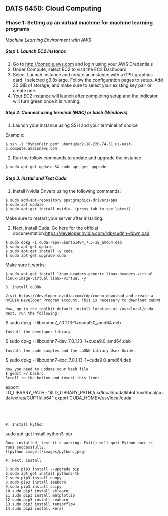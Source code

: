 ## DATS 6450: Cloud Computing
### Phase 1: Setting up an virtual machine for machine learning programs

*Machine Learning Environment with AWS*

##### Step 1. Launch EC2 Instance
1. Go to http://console.aws.com and login using your AWS Credentials
2. Under Compute, select EC2 to visit the EC2 Dashboard
3. Select Launch Instance and create an instance with a GPU graphics card. I selected g3.8xlarge. Follow the configuration pages to setup. Add 20 GiB of storage, and make sure to select your existing key pair or create one.
4. Your EC2 instance will launch after completing setup and the indicator will turn green once it is running.

##### Step 2. Connect using terminal (MAC) or bash (Windows)
1. Launch your instance using SSH and your terminal of choice

Example:
```
$ ssh -i "MyKeyPair.pem" ubuntu@ec2-18-220-74-31.us-east-2.compute.amazonaws.com
```
2. Run the follow commands to update and upgrade the instance
```
$ sudo apt-get update && sudo apt-get upgrade
```
##### Step 3. Install and Test Cuda
1. Install Nvidia Drivers using the following commands:
```
$ sudo add-apt-repository ppa:graphics-drivers/ppa
$ sudo apt update
$ sudo apt-get install nvidia- (press tab to see latest)
```
Make sure to restart your server after installing.

2. Next, install Cuda. Go here for the official documentation:https://developer.nvidia.com/rdp/cudnn-download.
```
$ sudo dpkg -i cuda-repo-ubuntu1404_7.5-18_amd64.deb
$ sudo apt-get update
$ sudo apt-get install -y cuda
$ sudo apt-get upgrade cuda
```
Make sure it works:
```
$ sudo apt-get install linux-headers-generic linux-headers-virtual linux-image-virtual linux-virtual -y

3. Install cuDNN

Visit https://developer.nvidia.com/rdp/cudnn-download and create a NVIDIA Developer Program account. This is necessary to download cuDNN.

Now, go to the toolkit default install location at /usr/local/cuda. Next, run the following:
```
$ sudo dpkg -i libcudnn7_7.0.1.13-1+cuda9.0_amd64.deb
```
Install the developer library
```
$ sudo dpkg -i libcudnn7-dev_7.0.1.13-1+cuda9.0_amd64.deb
```
Install the code samples and the cuDNN Library User Guide:
```
$ sudo dpkg -i libcudnn7-doc_7.0.1.13-1+cuda9.0_amd64.deb
```
Now you need to update your bash file
$ gedit ~/.bashrc
Scroll to the bottom and insert this line:
```
export LD_LIBRARY_PATH="$LD_LIBRARY_PATH:/usr/local/cuda/lib64:/usr/local/cuda/extras/CUPTI/lib64"
export CUDA_HOME=/usr/local/cuda
```




#. Install Python
```
sudo apt-get install python3-pip
```
Once installed, test it's working. Exit() will quit Python once it runs successfully.
![python image](/images/python.jpeg)

#. Next, install

5.sudo pip3 install --upgrade pip
6.sudo apt-get install python3-tk
7.sudo pip3 install numpy
8.sudo pip3 install seaborn
9.sudo pip3 install scipy
10.sudo pip3 install sklearn
11.sudo pip3 install matplotlib
12.sudo pip3 install seaborn
13.sudo pip3 install tensorflow
14.sudo pip3 install keras

